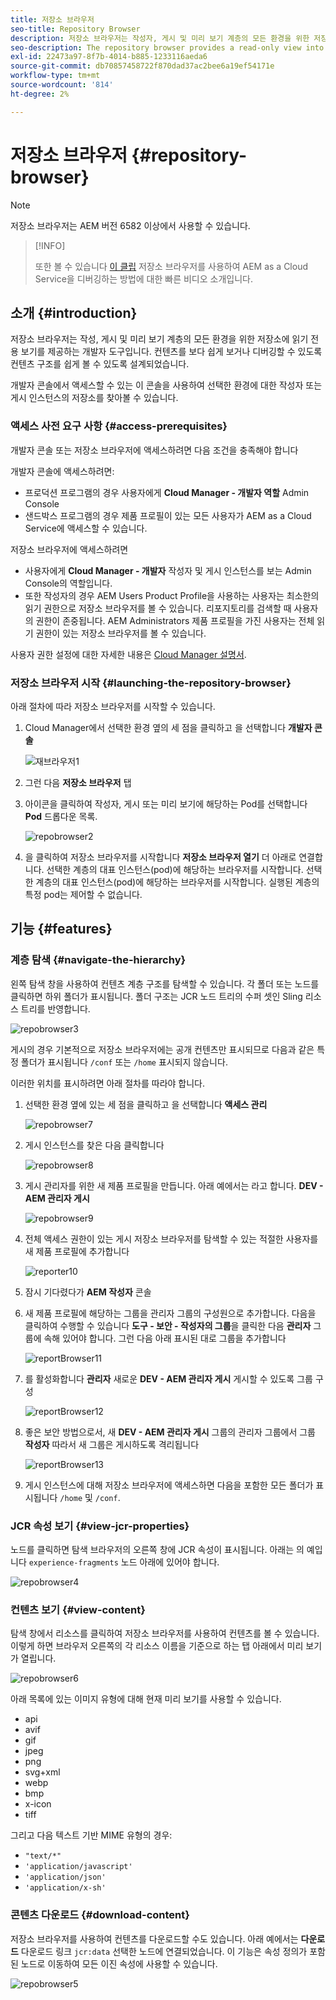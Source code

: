 ```yaml
---
title: 저장소 브라우저
seo-title: Repository Browser
description: 저장소 브라우저는 작성자, 게시 및 미리 보기 계층의 모든 환경을 위한 저장소에 읽기 전용 보기를 제공합니다.
seo-description: The repository browser provides a read-only view into the repository for all environments on author, publish, and preview tiers.
exl-id: 22473a97-8f7b-4014-b885-1233116aeda6
source-git-commit: db70857458722f870dad37ac2bee6a19ef54171e
workflow-type: tm+mt
source-wordcount: '814'
ht-degree: 2%

---
```


# 저장소 브라우저 {#repository-browser}

>[!NOTE]
>
>저장소 브라우저는 AEM 버전 6582 이상에서 사용할 수 있습니다.

>[!INFO]
>
>또한 볼 수 있습니다 [이 클립](https://experienceleague.adobe.com/docs/experience-manager-learn/cloud-service/debugging/debugging-aem-as-a-cloud-service/repository-browser.html) 저장소 브라우저를 사용하여 AEM as a Cloud Service을 디버깅하는 방법에 대한 빠른 비디오 소개입니다.

## 소개 {#introduction}

저장소 브라우저는 작성, 게시 및 미리 보기 계층의 모든 환경을 위한 저장소에 읽기 전용 보기를 제공하는 개발자 도구입니다. 컨텐츠를 보다 쉽게 보거나 디버깅할 수 있도록 컨텐츠 구조를 쉽게 볼 수 있도록 설계되었습니다.

개발자 콘솔에서 액세스할 수 있는 이 콘솔을 사용하여 선택한 환경에 대한 작성자 또는 게시 인스턴스의 저장소를 찾아볼 수 있습니다.

### 액세스 사전 요구 사항 {#access-prerequisites}

개발자 콘솔 또는 저장소 브라우저에 액세스하려면 다음 조건을 충족해야 합니다

개발자 콘솔에 액세스하려면:

* 프로덕션 프로그램의 경우 사용자에게 **Cloud Manager - 개발자 역할** Admin Console
* 샌드박스 프로그램의 경우 제품 프로필이 있는 모든 사용자가 AEM as a Cloud Service에 액세스할 수 있습니다.

저장소 브라우저에 액세스하려면

* 사용자에게 **Cloud Manager - 개발자** 작성자 및 게시 인스턴스를 보는 Admin Console의 역할입니다.
* 또한 작성자의 경우 AEM Users Product Profile을 사용하는 사용자는 최소한의 읽기 권한으로 저장소 브라우저를 볼 수 있습니다. 리포지토리를 검색할 때 사용자의 권한이 존중됩니다. AEM Administrators 제품 프로필을 가진 사용자는 전체 읽기 권한이 있는 저장소 브라우저를 볼 수 있습니다.

사용자 권한 설정에 대한 자세한 내용은 [Cloud Manager 설명서](https://experienceleague.adobe.com/docs/experience-manager-cloud-manager/using/requirements/setting-up-users-and-roles.html).

### 저장소 브라우저 시작 {#launching-the-repository-browser}

아래 절차에 따라 저장소 브라우저를 시작할 수 있습니다.

1. Cloud Manager에서 선택한 환경 옆의 세 점을 클릭하고 을 선택합니다 **개발자 콘솔**

   ![재브라우저1](/help/implementing/developing/tools/assets/repobrowser1.png)

1. 그런 다음 **저장소 브라우저** 탭
1. 아이콘을 클릭하여 작성자, 게시 또는 미리 보기에 해당하는 Pod를 선택합니다 **Pod** 드롭다운 목록.

   ![repobrowser2](/help/implementing/developing/tools/assets/repobrowser2.png)

1. 을 클릭하여 저장소 브라우저를 시작합니다 **저장소 브라우저 열기** 더 아래로 연결합니다. 선택한 계층의 대표 인스턴스(pod)에 해당하는 브라우저를 시작합니다. 선택한 계층의 대표 인스턴스(pod)에 해당하는 브라우저를 시작합니다. 실행된 계층의 특정 pod는 제어할 수 없습니다.

## 기능 {#features}

### 계층 탐색 {#navigate-the-hierarchy}

왼쪽 탐색 창을 사용하여 컨텐츠 계층 구조를 탐색할 수 있습니다. 각 폴더 또는 노드를 클릭하면 하위 폴더가 표시됩니다. 폴더 구조는 JCR 노드 트리의 수퍼 셋인 Sling 리소스 트리를 반영합니다.

![repobrowser3](/help/implementing/developing/tools/assets/repobrowser3.png)

게시의 경우 기본적으로 저장소 브라우저에는 공개 컨텐츠만 표시되므로 다음과 같은 특정 폴더가 표시됩니다 `/conf` 또는 `/home` 표시되지 않습니다.

이러한 위치를 표시하려면 아래 절차를 따라야 합니다.

1. 선택한 환경 옆에 있는 세 점을 클릭하고 을 선택합니다 **액세스 관리**

   ![repobrowser7](/help/implementing/developing/tools/assets/repobrowser7.png)

1. 게시 인스턴스를 찾은 다음 클릭합니다

   ![repobrowser8](/help/implementing/developing/tools/assets/repobrowser8.png)

1. 게시 관리자를 위한 새 제품 프로필을 만듭니다. 아래 예에서는 라고 합니다. **DEV - AEM 관리자 게시**

   ![repobrowser9](/help/implementing/developing/tools/assets/repobrowser9.png)

1. 전체 액세스 권한이 있는 게시 저장소 브라우저를 탐색할 수 있는 적절한 사용자를 새 제품 프로필에 추가합니다

   ![reporter10](/help/implementing/developing/tools/assets/repobrowser10.png)

1. 잠시 기다렸다가 **AEM 작성자** 콘솔
1. 새 제품 프로필에 해당하는 그룹을 관리자 그룹의 구성원으로 추가합니다. 다음을 클릭하여 수행할 수 있습니다 **도구 - 보안 - 작성자의 그룹**&#x200B;을 클릭한 다음 **관리자** 그룹에 속해 있어야 합니다. 그런 다음 아래 표시된 대로 그룹을 추가합니다

   ![reportBrowser11](/help/implementing/developing/tools/assets/repobrowser11.png)

1. 를 활성화합니다 **관리자** 새로운 **DEV - AEM 관리자 게시** 게시할 수 있도록 그룹 구성

   ![reportBrowser12](/help/implementing/developing/tools/assets/repobrowser12.png)

1. 좋은 보안 방법으로서, 새 **DEV - AEM 관리자 게시** 그룹의 관리자 그룹에서 그룹 **작성자** 따라서 새 그룹은 게시하도록 격리됩니다

   ![reportBrowser13](/help/implementing/developing/tools/assets/repobrowser13.png)

1. 게시 인스턴스에 대해 저장소 브라우저에 액세스하면 다음을 포함한 모든 폴더가 표시됩니다 `/home` 및 `/conf`.

### JCR 속성 보기 {#view-jcr-properties}

노드를 클릭하면 탐색 브라우저의 오른쪽 창에 JCR 속성이 표시됩니다. 아래는 의 예입니다 `experience-fragments` 노드 아래에 있어야 합니다.

![repobrowser4](/help/implementing/developing/tools/assets/repobrowser41.png)

### 컨텐츠 보기 {#view-content}

탐색 창에서 리소스를 클릭하여 저장소 브라우저를 사용하여 컨텐츠를 볼 수 있습니다. 이렇게 하면 브라우저 오른쪽의 각 리소스 이름을 기준으로 하는 탭 아래에서 미리 보기가 열립니다.

![repobrowser6](/help/implementing/developing/tools/assets/repobrowser61.png)

아래 목록에 있는 이미지 유형에 대해 현재 미리 보기를 사용할 수 있습니다.

* api
* avif
* gif
* jpeg
* png
* svg+xml
* webp
* bmp
* x-icon
* tiff

그리고 다음 텍스트 기반 MIME 유형의 경우:

* `"text/*"`
* `'application/javascript'`
* `'application/json'`
* `'application/x-sh'`

### 콘텐츠 다운로드 {#download-content}

저장소 브라우저를 사용하여 컨텐츠를 다운로드할 수도 있습니다. 아래 예에서는 **다운로드** 다운로드 링크 `jcr:data` 선택한 노드에 연결되었습니다. 이 기능은 속성 정의가 포함된 노드로 이동하여 모든 이진 속성에 사용할 수 있습니다.

![repobrowser5](/help/implementing/developing/tools/assets/repobrowser52.png)
